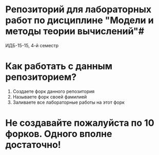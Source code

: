 # Репозиторий для лабораторных работ по дисциплине "Модели и методы теории вычислений"#
ИДБ-15-15, 4-й семестр

# Как работать с данным репозиторием? #
1) Создаете форк данного репозитория
2) Называете форк своей фамилией
3) Заливаете все лабораторные работы на этот форк

# Не создавайте пожалуйста по 10 форков. Одного вполне достаточно! #
